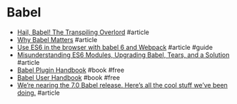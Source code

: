 # Babel

- [Hail, Babel! The Transpiling Overlord](http://developer.telerik.com/featured/hail-babel-the-transpiling-overlord) #article
- [Why Babel Matters](http://codemix.com/blog/why-babel-matters) #article
- [Use ES6 in the browser with babel 6 and Webpack](http://jamesknelson.com/using-es6-in-the-browser-with-babel-6-and-webpack) #article #guide
- [Misunderstanding ES6 Modules, Upgrading Babel, Tears, and a Solution](https://medium.com/@kentcdodds/misunderstanding-es6-modules-upgrading-babel-tears-and-a-solution-ad2d5ab93ce0#.wh8s9lcti) #article
- [Babel Plugin Handbook](https://github.com/thejameskyle/babel-handbook/blob/master/translations/en/plugin-handbook.md) #book #free
- [Babel User Handbook](https://github.com/thejameskyle/babel-handbook/blob/master/translations/en/user-handbook.md) #book #free
- [We’re nearing the 7.0 Babel release. Here’s all the cool stuff we’ve been doing.](https://medium.freecodecamp.org/were-nearing-the-7-0-babel-release-here-s-all-the-cool-stuff-we-ve-been-doing-8c1ade684039) #article
